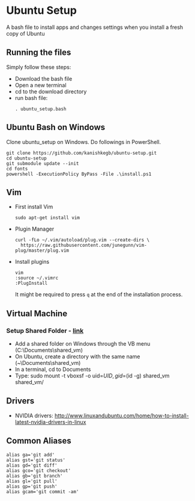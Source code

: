 # Ubuntu Setup
A bash file to install apps and changes settings when you install  a fresh copy of Ubuntu

## Running the files
Simply follow these steps:
- Download the bash file
- Open a new terminal
- cd to the download directory
- run bash file:
  ```
  . ubuntu_setup.bash
  ```

## Ubuntu Bash on Windows
Clone ubuntu_setup on Windows. Do followings in PowerShell.
  ```shell
  git clone https://github.com/kanishkegb/ubuntu-setup.git
  cd ubuntu-setup
  git submodule update --init
  cd fonts  
  powershell -ExecutionPolicy ByPass -File .\install.ps1
  ```

## Vim
* First install Vim
  ```
  sudo apt-get install vim
  ```
* Plugin Manager
  ```
  curl -fLo ~/.vim/autoload/plug.vim --create-dirs \
    https://raw.githubusercontent.com/junegunn/vim-plug/master/plug.vim
  ```
* Install plugins
  ```
  vim
  :source ~/.vimrc
  :PlugInstall
  ```
  It might be required to press `q` at the end of the installation process.


## Virtual Machine
### Setup Shared Folder - [link](https://help.ubuntu.com/community/VirtualBox/SharedFolders)
* Add a shared folder on Windows through the VB menu (C:\Documents\shared\_vm)
* On Ubuntu, create a directory with the same name (~\Documents\shared\_vm)
* In a terminal, cd to Documents
* Type: sudo mount -t vboxsf -o uid=$UID,gid=$(id -g) shared\_vm shared\_vm/


## Drivers
* NVIDIA drivers: http://www.linuxandubuntu.com/home/how-to-install-latest-nvidia-drivers-in-linux

## Common Aliases
```
alias ga='git add'
alias gst='git status'
alias gd='git diff'
alias gco='git checkout'
alias gb='git branch'
alias gl='git pull'
alias gp='git push'
alias gcam='git commit -am'
```
